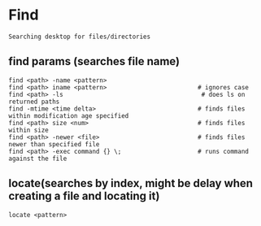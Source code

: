 # Find

    Searching desktop for files/directories
    
## find params (searches file name)

    find <path> -name <pattern>
    find <path> iname <pattern>                         # ignores case
    find <path> -ls                                      # does ls on returned paths
    find -mtime <time delta>                            # finds files within modification age specified
    find <path> size <num>                              # finds files within size
    find <path> -newer <file>                           # finds files newer than specified file
    find <path> -exec command {} \;                     # runs command against the file
    
## locate(searches by index, might be delay when creating a file and locating it)

    locate <pattern>

